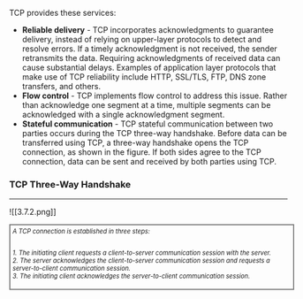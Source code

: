 TCP provides these services:

- **Reliable delivery** - TCP incorporates acknowledgments to guarantee delivery, instead of relying on upper-layer protocols to detect and resolve errors. If a timely acknowledgment is not received, the sender retransmits the data. Requiring acknowledgments of received data can cause substantial delays. Examples of application layer protocols that make use of TCP reliability include HTTP, SSL/TLS, FTP, DNS zone transfers, and others.
- **Flow control** - TCP implements flow control to address this issue. Rather than acknowledge one segment at a time, multiple segments can be acknowledged with a single acknowledgment segment.
- **Stateful communication** - TCP stateful communication between two parties occurs during the TCP three-way handshake. Before data can be transferred using TCP, a three-way handshake opens the TCP connection, as shown in the figure. If both sides agree to the TCP connection, data can be sent and received by both parties using TCP.

### TCP Three-Way Handshake
---
![[3.7.2.png]]
<div style="width: 100%; font-style: italic; font-size: .8em; border: solid grey 2px; padding: 4px;">
A TCP connection is established in three steps:

<br/>1. The initiating client requests a client-to-server communication session with the server.
<br/>2. The server acknowledges the client-to-server communication session and requests a server-to-client communication session.
<br/>3. The initiating client acknowledges the server-to-client communication session.
</div>
